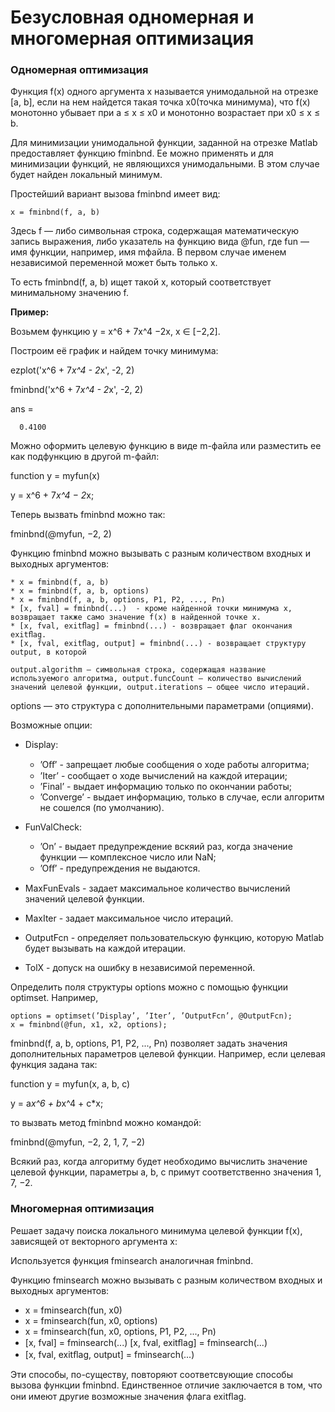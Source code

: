 # Безусловная одномерная и многомерная оптимизация

### Одномерная оптимизация

Функция f(x) одного аргумента х называется унимодальной на отрезке [a, b], если на нем найдется такая точка x0(точка минимума), что f(x) монотонно убывает при   a ≤ x ≤ x0  и монотонно возрастает при x0 ≤ x ≤ b.

Для минимизации унимодальной функции, заданной на отрезке Matlab предоставляет функцию fminbnd. Ее можно применять и для минимизации функций, не являющихся унимодальными. В этом случае будет найден локальный минимум. 

Простейший вариант вызова fminbnd имеет вид:

    x = fminbnd(f, a, b)
    
Здесь f — либо символьная строка, содержащая математическую запись выражения, либо указатель на функцию вида @fun, где fun — имя функции, например, имя mфайла. В первом случае именем независимой переменной может быть только x. 

То есть fminbnd(f, a, b) ищет такой х, который соответствует минимальному значению f.

**Пример:**

Возьмем функцию y = x^6 + 7x^4 −2x, x ∈ [−2,2].

Построим её график и найдем точку минимума:

  ezplot('x^6 + 7*x^4 - 2*x', -2, 2)
  
  fminbnd('x^6 + 7*x^4 - 2*x', -2, 2)

  ans =

      0.4100
      
Можно оформить целевую функцию в виде m-файла или разместить ее как подфункцию в другой m-файл:

function y = myfun(x)

y = x^6 + 7*x^4 − 2*x;

Теперь вызвать fminbnd можно так:

fminbnd(@myfun, −2, 2)

Функцию fminbnd можно вызывать с разным количеством входных и выходных аргументов:

    * x = fminbnd(f, a, b)
    * x = fminbnd(f, a, b, options)
    * x = fminbnd(f, a, b, options, P1, P2, ..., Pn)
    * [x, fval] = fminbnd(...)  - кроме найденной точки минимума x, возвращает также само значение f(x) в найденной точке x. 
    * [x, fval, exitﬂag] = fminbnd(...) - возвращает флаг окончания exitﬂag.
    * [x, fval, exitﬂag, output] = fminbnd(...) - возвращает структуру output, в которой
    
    output.algorithm — символьная строка, содержащая название используемого алгоритма, output.funcCount — количество вычислений значений целевой функции, output.iterations — общее число итераций. 

options — это структура с дополнительными параметрами (опциями).

Возможные опции: 

* Display: 

    * ’Oﬀ’ -  запрещает любые сообщения о ходе работы алгоритма; 
    * ’Iter’ - сообщает о ходе вычислений на каждой итерации;
    * ’Final’ - выдает информацию только по окончании работы;
    * ’Converge’ - выдает информацию, только в случае, если алгоритм не сошелся (по умолчанию). 
    
* FunValCheck:

    * ’On’ - выдает предупреждение вскяий раз, когда значение функции — комплексное число или NaN; 
    * ’Oﬀ’ - предупреждения не выдаются.
    
* MaxFunEvals -  задает максимальное количество вычислений значений целевой функции. 
* MaxIter - задает максимальное число итераций. 
* OutputFcn - определяет пользовательскую функцию, которую Matlab будет вызывать на каждой итерации. 
* TolX - допуск на ошибку в независимой переменной.

Определить поля структуры options можно с помощью функции optimset. Например,

    options = optimset(’Display’, ’Iter’, ’OutputFcn’, @OutputFcn);
    x = fminbnd(@fun, x1, x2, options);
    
fminbnd(f, a, b, options, P1, P2, ..., Pn) позволяет задать значения дополнительных параметров целевой функции. Например, если целевая функция задана так:
 
function y = myfun(x, a, b, c)

y = a*x^6 + b*x^4 + c*x;

то вызвать метод fminbnd можно командой:

fminbnd(@myfun, −2, 2, 1, 7, −2)

Всякий раз, когда алгоритму будет необходимо вычислить значение целевой функции, параметры a, b, c примут соответственно значения 1, 7, −2. 


### Многомерная оптимизация

Решает задачу поиска локального минимума целевой функции f(x), зависящей от векторного аргумента x:

Используется функция fminsearch аналогичная fminbnd.

Функцию fminsearch можно вызывать с разным количеством входных и выходных аргументов:

* x = fminsearch(fun, x0)
* x = fminsearch(fun, x0, options)
* x = fminsearch(fun, x0, options, P1, P2, ..., Pn)
* [x, fval] = fminsearch(...) [x, fval, exitﬂag] = fminsearch(...)
* [x, fval, exitﬂag, output] = fminsearch(...)

Эти способы, по-существу, повторяют соответсвующие способы вызова функции fminbnd. Единственное отличие заключается в том, что они имеют другие возможные значения флага exitﬂag.




